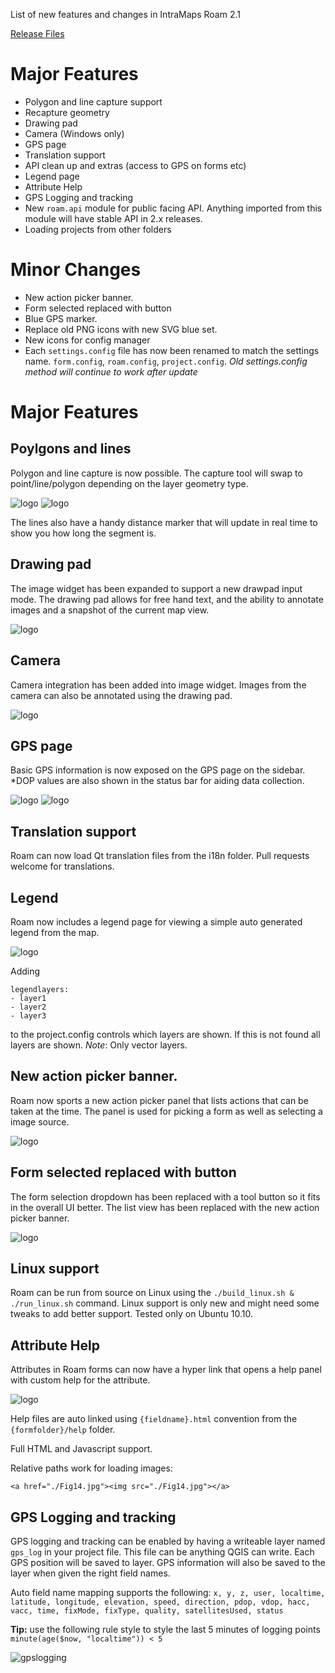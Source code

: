 List of new features and changes in IntraMaps Roam 2.1

[Release Files](https://github.com/DMS-Aus/Roam/releases/tag/v2.1)

# Major Features

- Polygon and line capture support
- Recapture geometry
- Drawing pad
- Camera (Windows only)
- GPS page
- Translation support
- API clean up and extras (access to GPS on forms etc)
- Legend page
- Attribute Help
- GPS Logging and tracking
- New `roam.api` module for public facing API.  Anything imported from this module will have stable API in 2.x releases.
- Loading projects from other folders

# Minor Changes
- New action picker banner.
- Form selected replaced with button
- Blue GPS marker.
- Replace old PNG icons with new SVG blue set.
- New icons for config manager
- Each `settings.config` file has now been renamed to match the settings name.  `form.config`, `roam.config`, `project.config`.  *Old settings.config method will continue to work after update*

# Major Features

## Poylgons and lines
Polygon and line capture is now possible. The capture tool will swap to point/line/polygon depending on the layer geometry type.

![logo](https://github.com/DMS-Aus/Roam/wiki/images/polygon.png)
![logo](https://github.com/DMS-Aus/Roam/wiki/images/line.png)

The lines also have a handy distance marker that will update in real time to show you how long the segment is.

## Drawing pad
The image widget has been expanded to support a new drawpad input mode.  The drawing pad allows for free hand text, and the ability to annotate images and a snapshot of the current map view.

![logo](https://github.com/DMS-Aus/Roam/wiki/images/drawingpad.png)

## Camera
Camera integration has been added into image widget.  Images from the camera can also be annotated using the drawing pad.

![logo](http://i.imgur.com/C7c40Gl.png)

## GPS page
Basic GPS information is now exposed on the GPS page on the sidebar. *DOP values are also shown in the status bar for aiding data collection.

![logo](https://github.com/DMS-Aus/Roam/wiki/images/gps_page.png)
![logo](https://github.com/DMS-Aus/Roam/wiki/images/gps_status.png)

## Translation support
Roam can now load Qt translation files from the i18n folder. Pull requests welcome for translations.

## Legend
Roam now includes a legend page for viewing a simple auto generated legend from the map.

![logo](https://github.com/DMS-Aus/Roam/wiki/images/legend.png)

Adding 

```
legendlayers:
- layer1
- layer2
- layer3
```
to the project.config controls which layers are shown.  If this is not found all layers are shown. *Note*: Only vector layers.

## New action picker banner.
Roam now sports a new action picker panel that lists actions that can be taken at the time.  The panel is used for picking a form as well as selecting a image source.

![logo](https://github.com/DMS-Aus/Roam/wiki/images/actionbanner.png)

## Form selected replaced with button
The form selection dropdown has been replaced with a tool button so it fits in the overall UI better.  The list view has been replaced with the new action picker banner.

![logo](https://github.com/DMS-Aus/Roam/wiki/images/actionbanner_forms.png)

## Linux support
Roam can be run from source on Linux using the `./build_linux.sh & ./run_linux.sh` command.  Linux support is only new and might need some tweaks to add better support. Tested only on Ubuntu 10.10.

## Attribute Help
Attributes in Roam forms can now have a hyper link that opens a help panel with custom help for the attribute.

![logo](https://github.com/DMS-Aus/Roam/wiki/images/help.png)

Help files are auto linked using `{fieldname}.html` convention from the `{formfolder}/help` folder.

Full HTML and Javascript support.

Relative paths work for loading images:

`<a href="./Fig14.jpg"><img src="./Fig14.jpg"></a>`

## GPS Logging and tracking

GPS logging and tracking can be enabled by having a writeable layer named `gps_log` in your project file. This file can be anything QGIS can write. Each GPS position will be saved to layer. GPS information will also be saved to the layer when given the right field names.  

Auto field name mapping supports the following:
`x, y, z, user, localtime, latitude, longitude, elevation, speed, direction, pdop, vdop, hacc, vacc, time, fixMode, fixType, quality, satellitesUsed, status`

**Tip:** use the following rule style to style the last 5 minutes of logging points `minute(age($now, "localtime")) < 5`

![gpslogging](https://github.com/DMS-Aus/Roam/wiki/images/gpslogging.png)
